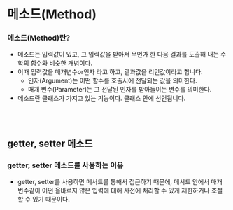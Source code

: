 # 메소드(Method)

### 메소드(Method)란? 
- 메소드는 입력값이 있고, 그 입력값을 받아서 무언가 한 다음 결과를 도출해 내는 수학의 함수와 비슷한 개념이다.
- 이때 입력값을 매개변수or인자 라고 하고, 결과값을 리턴값이라고 합니다.
  - 인자(Argument)는 어떤 함수를 호출시에 전달되는 값을 의미한다.
  - 매개 변수(Parameter)는 그 전달된 인자를 받아들이는 변수를 의미한다.
- 메소드란 클래스가 가지고 있는 기능이다. 클래스 안에 선언됩니다.
<br>
<br>

## getter, setter 메소드

### getter, setter 메소드를 사용하는 이유
- getter, setter를 사용하면 메서드를 통해서 접근하기 때문에, 메서드 안에서 매개변수같이 어떤 올바르지 않은 입력에 대해 사전에 처리할 수 있게 제한하거나 조절할 수 있기 때문이다.
